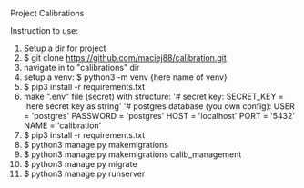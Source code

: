 Project Calibrations

Instruction to use:
1. Setup a dir for project
2. $ git clone https://github.com/maciej88/calibration.git
3. navigate in to "calibrations" dir
4. setup a venv:
   $  python3 -m venv {here name of venv}
5. $ pip3 install -r requirements.txt
6. make ".env" file (secret) with structure:
   '# secret key:
   SECRET_KEY = 'here secret key as string'
   '# postgres database (you own config):
   USER = 'postgres'
   PASSWORD = 'postgres'
   HOST = 'localhost'
   PORT = '5432'
   NAME = 'calibration'
7. $ pip3 install -r requirements.txt 
8. $ python3 manage.py makemigrations
9. $ python3 manage.py makemigrations calib_management
10. $ python3 manage.py migrate
11. $ python3 manage.py runserver